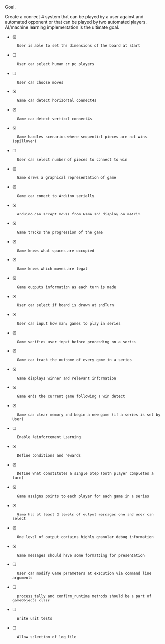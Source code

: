 Goal.

Create a connect 4 system that can be played by a user against and automated opponent or that can be played by two automated players. AI/machine learning implementation is the ultimate goal. 


- [x]		User is able to set the dimensions of the board at start
- [ ]		User can select human or pc players		
- [ ] 		User can choose moves 										
- [x]		Game can detect horizontal connect4s 
- [x]		Game can detect vertical connect4s 
- [x]		Game handles scenarios where sequential pieces are not wins (spillover)
- [ ]		User can select number of pieces to connect to win
- [x]		Game draws a graphical representation of game 
- [x]		Game can conect to Arduino serially 
- [x]		Arduino can accept moves from Game and display on matrix 
- [x]		Game tracks the progression of the game 
- [x]		Game knows what spaces are occupied 
- [x]		Game knows which moves are legal 
- [x]		Game outputs information as each turn is made 
- [x]		User can select if board is drawn at endTurn
- [x]		User can input how many games to play in series
- [x]		Game verifies user input before proceeding on a series 
- [x]		Game can track the outcome of every game in a series 
- [x]		Game displays winner and relevant information 
- [x]		Game ends the current game following a win detect 
- [x] 		Game can clear memory and begin a new game (if a series is set by User)
- [ ]		Enable Reinforcement Learning
- [x]		Define conditions and rewards
- [x]		Define what constitutes a single Step (both player completes a turn)
- [x]		Game assigns points to each player for each game in a series
- [x]		Game has at least 2 levels of output messages one and user can select
- [x]		One level of output contains highly granular debug information
- [x]		Game messages should have some formatting for presentation
- [ ]		User can modify Game parameters at execution via command line arguments
- [ ] 		process_tally and confirm_runtime methods should be a part of gameObjects class
- [ ]		Write unit tests
- [ ]		Allow selection of log file 
